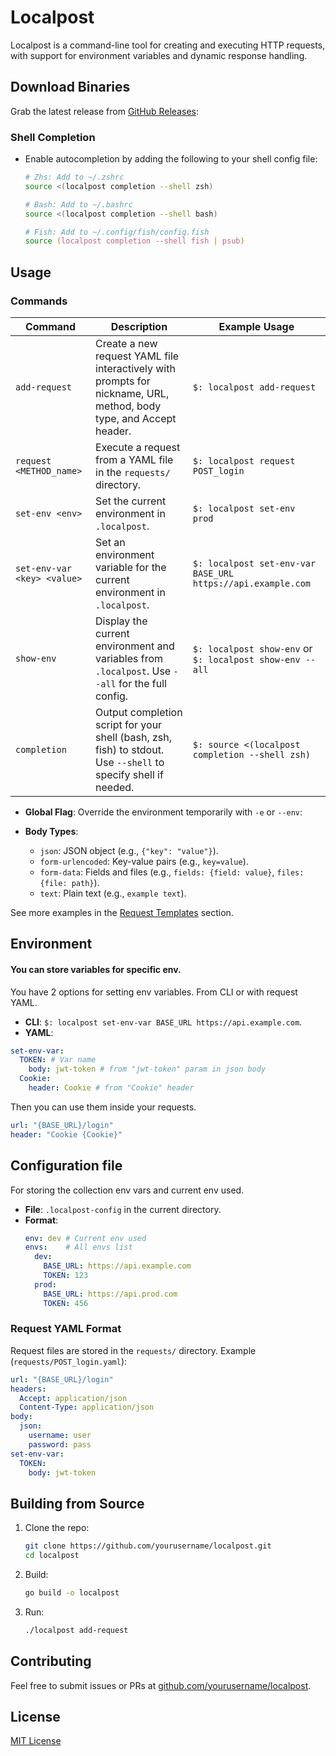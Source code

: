 # Localpost

Localpost is a command-line tool for creating and executing HTTP requests, with support for environment variables and dynamic response handling.

## Download Binaries
Grab the latest release from [GitHub Releases](https://github.com/yourusername/localpost/releases):

### Shell Completion

- Enable autocompletion by adding the following to your shell config file:
  ```zsh
  # Zhs: Add to ~/.zshrc
  source <(localpost completion --shell zsh)

  # Bash: Add to ~/.bashrc
  source <(localpost completion --shell bash)
  
  # Fish: Add to ~/.config/fish/config.fish
  source (localpost completion --shell fish | psub)

## Usage

### Commands

| Command                  | Description                                              | Example Usage                         |
|--------------------------|----------------------------------------------------------|---------------------------------------|
| `add-request`            | Create a new request YAML file interactively with prompts for nickname, URL, method, body type, and Accept header. | `$: localpost add-request`            |
| `request <METHOD_name>`  | Execute a request from a YAML file in the `requests/` directory. | `$: localpost request POST_login`     |
| `set-env <env>`          | Set the current environment in `.localpost`.             | `$: localpost set-env prod`           |
| `set-env-var <key> <value>` | Set an environment variable for the current environment in `.localpost`. | `$: localpost set-env-var BASE_URL https://api.example.com` |
| `show-env`               | Display the current environment and variables from `.localpost`. Use `--all` for the full config. | `$: localpost show-env` or `$: localpost show-env --all` |
| `completion`             | Output completion script for your shell (bash, zsh, fish) to stdout. Use `--shell` to specify shell if needed. | `$: source <(localpost completion --shell zsh)` |
- **Global Flag**: Override the environment temporarily with `-e` or `--env`:

- **Body Types**:
    - `json`: JSON object (e.g., `{"key": "value"}`).
    - `form-urlencoded`: Key-value pairs (e.g., `key=value`).
    - `form-data`: Fields and files (e.g., `fields: {field: value}`, `files: {file: path}`).
    - `text`: Plain text (e.g., `example text`).

See more examples in the [Request Templates](#request-templates) section.

## Environment

####  You can store variables for specific env.
You have 2 options for setting env variables. From CLI or with request YAML.
- **CLI**: `$: localpost set-env-var BASE_URL https://api.example.com`.
- **YAML**:
```yaml
set-env-var:
  TOKEN: # Var name
    body: jwt-token # from "jwt-token" param in json body
  Cookie: 
    header: Cookie # from "Cookie" header
```
Then you can use them inside your requests.
```yaml
url: "{BASE_URL}/login"
header: "Cookie {Cookie}"
```

## Configuration file
For storing the collection env vars and current env used.

- **File**: `.localpost-config` in the current directory.
- **Format**:
  ```yaml
  env: dev # Current env used
  envs:    # All envs list
    dev:
      BASE_URL: https://api.example.com
      TOKEN: 123
    prod:
      BASE_URL: https://api.prod.com
      TOKEN: 456
  ```
### Request YAML Format
Request files are stored in the `requests/` directory. Example (`requests/POST_login.yaml`):
```yaml
url: "{BASE_URL}/login"
headers:
  Accept: application/json
  Content-Type: application/json
body:
  json:
    username: user
    password: pass
set-env-var:
  TOKEN:
    body: jwt-token
```

## Building from Source
1. Clone the repo:
   ```bash
   git clone https://github.com/yourusername/localpost.git
   cd localpost
   ```
2. Build:
   ```bash
   go build -o localpost
   ```
3. Run:
   ```bash
   ./localpost add-request
   ```

## Contributing
Feel free to submit issues or PRs at [github.com/yourusername/localpost](https://github.com/yourusername/localpost).

## License
[MIT License](LICENSE)
